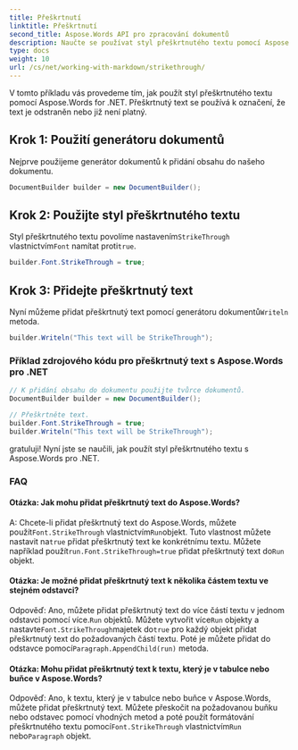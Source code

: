 ```yaml
---
title: Přeškrtnutí
linktitle: Přeškrtnutí
second_title: Aspose.Words API pro zpracování dokumentů
description: Naučte se používat styl přeškrtnutého textu pomocí Aspose.Words for .NET Podrobný průvodce.
type: docs
weight: 10
url: /cs/net/working-with-markdown/strikethrough/
---
```



V tomto příkladu vás provedeme tím, jak použít styl přeškrtnutého textu pomocí Aspose.Words for .NET. Přeškrtnutý text se používá k označení, že text je odstraněn nebo již není platný.

## Krok 1: Použití generátoru dokumentů

Nejprve použijeme generátor dokumentů k přidání obsahu do našeho dokumentu.

```csharp
DocumentBuilder builder = new DocumentBuilder();
```

## Krok 2: Použijte styl přeškrtnutého textu

Styl přeškrtnutého textu povolíme nastavením`StrikeThrough` vlastnictvím`Font` namítat proti`true`.

```csharp
builder.Font.StrikeThrough = true;
```

## Krok 3: Přidejte přeškrtnutý text

 Nyní můžeme přidat přeškrtnutý text pomocí generátoru dokumentů`Writeln` metoda.

```csharp
builder.Writeln("This text will be StrikeThrough");
```


### Příklad zdrojového kódu pro přeškrtnutý text s Aspose.Words pro .NET

```csharp
// K přidání obsahu do dokumentu použijte tvůrce dokumentů.
DocumentBuilder builder = new DocumentBuilder();

// Přeškrtněte text.
builder.Font.StrikeThrough = true;
builder.Writeln("This text will be StrikeThrough");
```

gratuluji! Nyní jste se naučili, jak použít styl přeškrtnutého textu s Aspose.Words pro .NET.

### FAQ

#### Otázka: Jak mohu přidat přeškrtnutý text do Aspose.Words?

 A: Chcete-li přidat přeškrtnutý text do Aspose.Words, můžete použít`Font.StrikeThrough` vlastnictvím`Run`objekt. Tuto vlastnost můžete nastavit na`true` přidat přeškrtnutý text ke konkrétnímu textu. Můžete například použít`run.Font.StrikeThrough=true` přidat přeškrtnutý text do`Run` objekt.

#### Otázka: Je možné přidat přeškrtnutý text k několika částem textu ve stejném odstavci?

 Odpověď: Ano, můžete přidat přeškrtnutý text do více částí textu v jednom odstavci pomocí více.`Run` objektů. Můžete vytvořit více`Run` objekty a nastavte`Font.StrikeThrough`majetek do`true` pro každý objekt přidat přeškrtnutý text do požadovaných částí textu. Poté je můžete přidat do odstavce pomocí`Paragraph.AppendChild(run)` metoda.

#### Otázka: Mohu přidat přeškrtnutý text k textu, který je v tabulce nebo buňce v Aspose.Words?

 Odpověď: Ano, k textu, který je v tabulce nebo buňce v Aspose.Words, můžete přidat přeškrtnutý text. Můžete přeskočit na požadovanou buňku nebo odstavec pomocí vhodných metod a poté použít formátování přeškrtnutého textu pomocí`Font.StrikeThrough` vlastnictvím`Run` nebo`Paragraph` objekt.